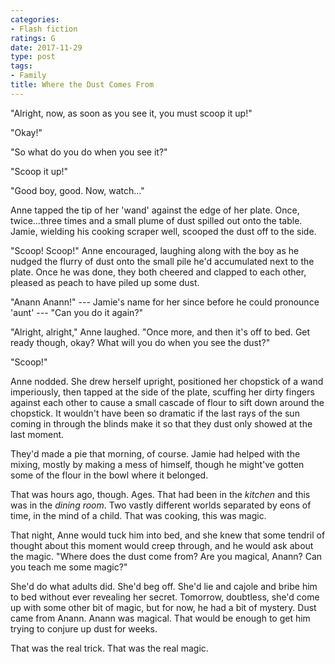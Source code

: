 ```yaml
---
categories:
- Flash fiction
ratings: G
date: 2017-11-29
type: post
tags:
- Family
title: Where the Dust Comes From
---
```


"Alright, now, as soon as you see it, you must scoop it up!"

"Okay!"

"So what do you do when you see it?"

"Scoop it up!"

"Good boy, good. Now, watch..."

Anne tapped the tip of her 'wand' against the edge of her plate. Once, twice...three times and a small plume of dust spilled out onto the table. Jamie, wielding his cooking scraper well, scooped the dust off to the side.

"Scoop! Scoop!" Anne encouraged, laughing along with the boy as he nudged the flurry of dust onto the small pile he'd accumulated next to the plate. Once he was done, they both cheered and clapped to each other, pleased as peach to have piled up some dust.

"Anann Anann!" --- Jamie's name for her since before he could pronounce 'aunt' --- "Can you do it again?"

"Alright, alright," Anne laughed. "Once more, and then it's off to bed. Get ready though, okay? What will you do when you see the dust?"

"Scoop!"

Anne nodded. She drew herself upright, positioned her chopstick of a wand imperiously, then tapped at the side of the plate, scuffing her dirty fingers against each other to cause a small cascade of flour to sift down around the chopstick. It wouldn't have been so dramatic if the last rays of the sun coming in through the blinds make it so that they dust only showed at the last moment.

They'd made a pie that morning, of course. Jamie had helped with the mixing, mostly by making a mess of himself, though he might've gotten some of the flour in the bowl where it belonged.

That was hours ago, though. Ages. That had been in the *kitchen* and this was in the *dining room*. Two vastly different worlds separated by eons of time, in the mind of a child. That was cooking, this was magic.

That night, Anne would tuck him into bed, and she knew that some tendril of thought about this moment would creep through, and he would ask about the magic. "Where does the dust come from? Are you magical, Anann? Can you teach me some magic?"

She'd do what adults did. She'd beg off. She'd lie and cajole and bribe him to bed without ever revealing her secret. Tomorrow, doubtless, she'd come up with some other bit of magic, but for now, he had a bit of mystery. Dust came from Anann. Anann was magical. That would be enough to get him trying to conjure up dust for weeks.

That was the real trick. That was the real magic.
